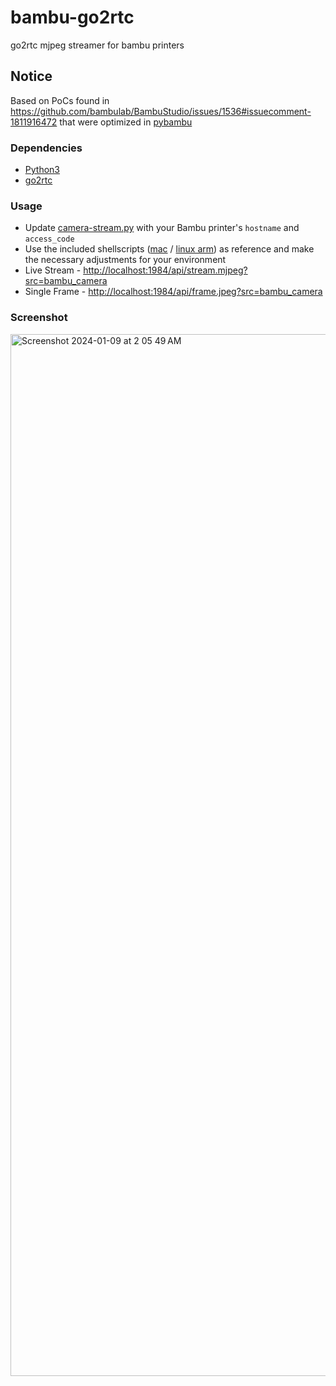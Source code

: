 # bambu-go2rtc
 go2rtc mjpeg streamer for bambu printers

## Notice
Based on PoCs found in https://github.com/bambulab/BambuStudio/issues/1536#issuecomment-1811916472 that were optimized in [pybambu](https://github.com/greghesp/pybambu)

### Dependencies
* [Python3](https://www.python.org/downloads/)
* [go2rtc](https://github.com/AlexxIT/go2rtc/releases)

### Usage
* Update [camera-stream.py](https://github.com/synman/bambu-go2rtc/blob/main/camera-stream.py) with your Bambu printer's `hostname` and `access_code`
* Use the included shellscripts ([mac](https://github.com/synman/bambu-go2rtc/blob/main/run-on-mac.sh) / [linux arm](https://github.com/synman/bambu-go2rtc/blob/main/run-on-linux-arm.sh)) as reference and make the necessary adjustments for your environment
* Live Stream - [http://localhost:1984/api/stream.mjpeg?src=bambu_camera](http://localhost:1984/api/stream.mjpeg?src=bambu_camera)
* Single Frame - [http://localhost:1984/api/frame.jpeg?src=bambu_camera](http://localhost:1984/api/frame.jpeg?src=bambu_camera)

### Screenshot

<img width="1667" alt="Screenshot 2024-01-09 at 2 05 49 AM" src="https://github.com/synman/bambu-go2rtc/assets/1299716/6f808120-e895-492c-bc0d-605996c7247b">
